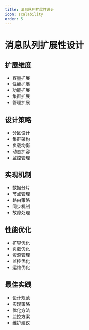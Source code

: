 ```yaml
---
title: 消息队列扩展性设计
icon: scalability
order: 5
---
```


# 消息队列扩展性设计

## 扩展维度
- 容量扩展
- 性能扩展
- 功能扩展
- 集群扩展
- 管理扩展

## 设计策略
- 分区设计
- 集群架构
- 负载均衡
- 动态扩容
- 监控管理

## 实现机制
- 数据分片
- 节点管理
- 路由策略
- 同步机制
- 故障处理

## 性能优化
- 扩容优化
- 负载优化
- 资源管理
- 监控优化
- 运维优化

## 最佳实践
- 设计规范
- 实现策略
- 优化方法
- 监控方案
- 维护建议
